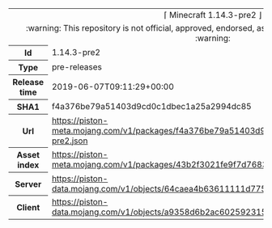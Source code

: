 <html><table>
<tr><td colspan="2" align="center"><img width="0" height="0"><br/>⌈ Minecraft 1.14.3-pre2 ⌋<br/><img width="0" height="0"></td></tr>
<tr><td colspan="2" align="center"><img width="0" height="0"><br/>
:warning: This repository is not official, approved, endorsed, associated or connected with Mojang :warning:
<br/><img width="0" height="0"></td></tr>
<tr><th>Id</th><td>1.14.3-pre2</td></tr>
<tr><th>Type</th><td>pre-releases</td></tr>
<tr><th>Release time</th><td>2019-06-07T09:11:29+00:00</td></tr>
<tr><th>SHA1</th><td>f4a376be79a51403d9cd0c1dbec1a25a2994dc85</td></tr>
<tr><th>Url</th><td><a href="https://piston-meta.mojang.com/v1/packages/f4a376be79a51403d9cd0c1dbec1a25a2994dc85/1.14.3-pre2.json">https://piston-meta.mojang.com/v1/packages/f4a376be79a51403d9cd0c1dbec1a25a2994dc85/1.14.3-pre2.json</a></td></tr>
<tr><th>Asset index</th><td><a href="https://piston-meta.mojang.com/v1/packages/43b2f3021fe9f7d768378de95538e22da3ee8301/1.14.json">https://piston-meta.mojang.com/v1/packages/43b2f3021fe9f7d768378de95538e22da3ee8301/1.14.json</a></td></tr>
<tr><th>Server</th><td><a href="https://piston-data.mojang.com/v1/objects/64caea4b63611111d775e4558341cb9718a6ff4f/server.jar">https://piston-data.mojang.com/v1/objects/64caea4b63611111d775e4558341cb9718a6ff4f/server.jar</a></td></tr>
<tr><th>Client</th><td><a href="https://piston-data.mojang.com/v1/objects/a9358d6b2ac6025923155b46dc26cc74523ac130/client.jar">https://piston-data.mojang.com/v1/objects/a9358d6b2ac6025923155b46dc26cc74523ac130/client.jar</a></td></tr>
</table></html>